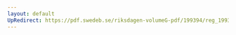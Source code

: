 ```yaml
---
layout: default
UpRedirect: https://pdf.swedeb.se/riksdagen-volumeG-pdf/199394/reg_199394/reg_199394_0473.pdf
---
```

